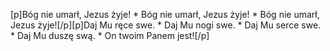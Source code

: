 [p]Bóg nie umarł, Jezus żyje! * Bóg nie umarł, Jezus żyje! * Bóg nie umarł, Jezus żyje![/p][p]Daj Mu ręce swe. * Daj Mu nogi swe. * Daj Mu serce swe. * Daj Mu duszę swą. * On twoim Panem jest![/p]